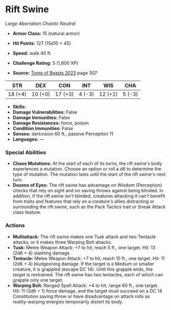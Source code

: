 # Rift Swine

*Large* *Aberration* *Chaotic Neutral*

- **Armor Class:** 15 (natural armor)
- **Hit Points:** 127 (15d10 + 45)
- **Speed:** walk 40 ft.

- **Challenge Rating:** 5 (1,800 XP)
- **Source:** [Tome of Beasts 2023](https://koboldpress.com/kpstore/product/tome-of-beasts-1-2023-edition/) page 307

| STR | DEX | CON | INT | WIS | CHA |
| --- | --- | --- | --- | --- | --- |
| 18 (+4) | 10 (+0) | 17 (+3) | 4 (-3) | 12 (+1) | 5 (-3) |

- **Skills:** 
- **Damage Vulnerabilities:** False
- **Damage Immunities:** False
- **Damage Resistances:** force, poison
- **Condition Immunities:** False
- **Senses:** darkvision 60 ft., passive Perception 11
- **Languages:** —

### Special Abilities

- **Chaos Mutations:** At the start of each of its turns, the rift swine's body experiences a mutation. Choose an option or roll a d6 to determine the type of mutation. The mutation lasts until the start of the rift swine's next turn.
- **Dozens of Eyes:** The rift swine has advantage on Wisdom (Perception) checks that rely on sight and on saving throws against being blinded. In addition, if the rift swine isn't blinded, creatures attacking it can't benefit from traits and features that rely on a creature's allies distracting or surrounding the rift swine, such as the Pack Tactics trait or Sneak Attack class feature.

### Actions

- **Multiattack:** The rift swine makes one Tusk attack and two Tentacle attacks, or it makes three Warping Bolt attacks.
- **Tusk:** Melee Weapon Attack: +7 to hit, reach 5 ft., one target. Hit: 13 (2d8 + 4) slashing damage.
- **Tentacle:** Melee Weapon Attack: +7 to hit, reach 10 ft., one target. Hit: 11 (2d6 + 4) bludgeoning damage. If the target is a Medium or smaller creature, it is grappled (escape DC 14). Until this grapple ends, the target is restrained. The rift swine has two tentacles, each of which can grapple only one target.
- **Warping Bolt:** Ranged Spell Attack: +4 to hit, range 60 ft., one target. Hit: 11 (3d6 + 1) force damage, and the target must succeed on a DC 14 Constitution saving throw or have disadvantage on attack rolls as reality-warping energies temporarily distort its body.
